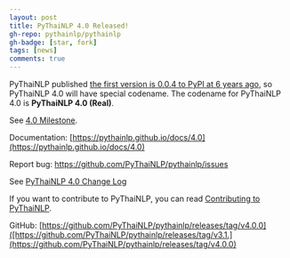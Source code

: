 ```yaml
---
layout: post
title: PyThaiNLP 4.0 Released!
gh-repo: pythainlp/pythainlp
gh-badge: [star, fork]
tags: [news]
comments: true
---
```


PyThaiNLP published [the first version is 0.0.4 to PyPI at 6 years ago](https://pypi.org/project/pythainlp/0.0.4/), so PyThaiNLP 4.0 will have special codename. The codename for PyThaiNLP 4.0 is **PyThaiNLP 4.0 (Real)**.

See [4.0 Milestone](https://github.com/PyThaiNLP/pythainlp/milestone/17).

Documentation: [https://pythainlp.github.io/docs/4.0](https://pythainlp.github.io/docs/4.0)

Report bug: https://github.com/PyThaiNLP/pythainlp/issues


See [PyThaiNLP 4.0 Change Log](https://github.com/PyThaiNLP/pythainlp/issues/714) 


If you want to contribute to PyThaiNLP, you can read [Contributing to PyThaiNLP](https://github.com/PyThaiNLP/pythainlp/blob/dev/CONTRIBUTING.md).

GitHub: [https://github.com/PyThaiNLP/pythainlp/releases/tag/v4.0.0]([https://github.com/PyThaiNLP/pythainlp/releases/tag/v3.1.](https://github.com/PyThaiNLP/pythainlp/releases/tag/v4.0.0)
